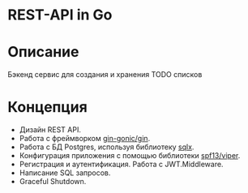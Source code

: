 # REST-API in Go
# Описание #
Бэкенд сервис для создания и хранения TODO списков
# Концепция #
- Дизайн REST API.
- Работа с фреймворком [gin-gonic/gin](https://github.com/gin-gonic/gin).
- Работа с БД Postgres, используя библиотеку [sqlx](https://github.com/jmoiron/sqlx).
- Конфигурация приложения с помощью библиотеки [spf13/viper](https://github.com/spf13/viper).
- Регистрация и аутентификация. Работа с JWT.Middleware.
- Написание SQL запросов.
- Graceful Shutdown.


